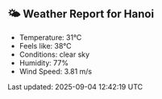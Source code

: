 <!-- WEATHER-START -->
## 🌤 Weather Report for Hanoi

- Temperature: 31°C
- Feels like: 38°C
- Conditions: clear sky
- Humidity: 77%
- Wind Speed: 3.81 m/s

Last updated: 2025-09-04 12:42:19 UTC
<!-- WEATHER-END -->
